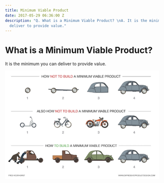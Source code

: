 ```yaml
---
title: Minimum Viable Product
date: 2017-05-29 06:36:00 Z
description: "Q. What is a Minimum Viable Product? \nA. It is the minimum you can
  deliver to provide value."
---
```


# What is a Minimum Viable Product?

It is the minimum you can deliver to provide value.

![mvp-car.jpg](/uploads/mvp-car.jpg)